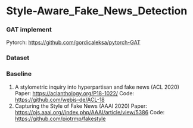 # Style-Aware_Fake_News_Detection

### GAT implement
Pytorch: https://github.com/gordicaleksa/pytorch-GAT

### Dataset

### Baseline
1. A stylometric inquiry into hyperpartisan and fake news (ACL 2020)
   Paper: https://aclanthology.org/P18-1022/
   Code: https://github.com/webis-de/ACL-18
2. Capturing the Style of Fake News (AAAI 2020)
   Paper: https://ojs.aaai.org//index.php/AAAI/article/view/5386
   Code: https://github.com/piotrmp/fakestyle
